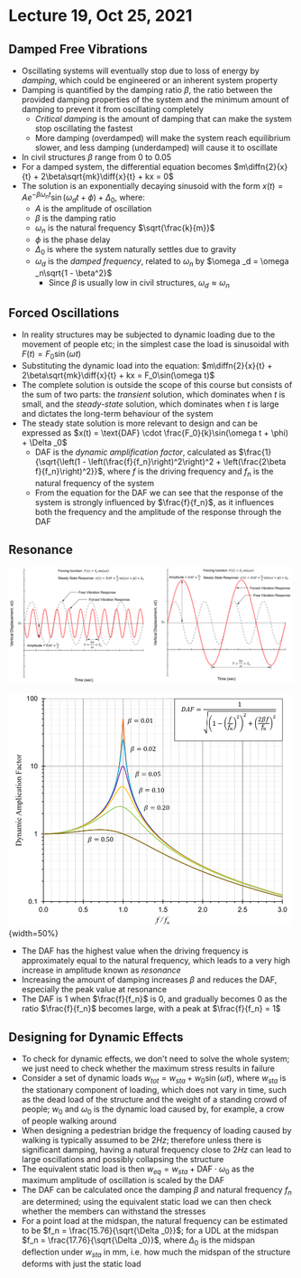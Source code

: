 # Lecture 19, Oct 25, 2021

## Damped Free Vibrations

* Oscillating systems will eventually stop due to loss of energy by *damping*, which could be engineered or an inherent system property
* Damping is quantified by the damping ratio $\beta$, the ratio between the provided damping properties of the system and the minimum amount of damping to prevent it from oscillating completely
	* *Critical damping* is the amount of damping that can make the system stop oscillating the fastest
	* More damping (overdamped) will make the system reach equilibrium slower, and less damping (underdamped) will cause it to oscillate
* In civil structures $\beta$ range from $0$ to $0.05$
* For a damped system, the differential equation becomes $m\diffn{2}{x}{t} + 2\beta\sqrt{mk}\diff{x}{t} + kx = 0$
* The solution is an exponentially decaying sinusoid with the form $x(t) = Ae^{-\beta\omega _n t}\sin(\omega _d t + \phi) + \Delta _0$, where:
	* $A$ is the amplitude of oscillation
	* $\beta$ is the damping ratio
	* $\omega _n$ is the natural frequency $\sqrt{\frac{k}{m}}$
	* $\phi$ is the phase delay
	* $\Delta _0$ is where the system naturally settles due to gravity
	* $\omega _d$ is the *damped frequency*, related to $\omega _n$ by $\omega _d = \omega _n\sqrt{1 - \beta^2}$
		* Since $\beta$ is usually low in civil structures, $\omega _d \approx \omega _n$

## Forced Oscillations

* In reality structures may be subjected to dynamic loading due to the movement of people etc; in the simplest case the load is sinusoidal with $F(t) = F_0\sin(\omega t)$
* Substituting the dynamic load into the equation: $m\diffn{2}{x}{t} + 2\beta\sqrt{mk}\diff{x}{t} + kx = F_0\sin(\omega t)$
* The complete solution is outside the scope of this course but consists of the sum of two parts: the *transient* solution, which dominates when $t$ is small, and the *steady-state* solution, which dominates when $t$ is large and dictates the long-term behaviour of the system
* The steady state solution is more relevant to design and can be expressed as $x(t) = \text{DAF} \cdot \frac{F_0}{k}\sin(\omega t + \phi) + \Delta _0$
	* DAF is the *dynamic amplification factor*, calculated as $\frac{1}{\sqrt{\left(1 - \left(\frac{f}{f_n}\right)^2\right)^2 + \left(\frac{2\beta f}{f_n}\right)^2}}$, where $f$ is the driving frequency and $f_n$ is the natural frequency of the system
	* From the equation for the DAF we can see that the response of the system is strongly influenced by $\frac{f}{f_n}$, as it influences both the frequency and the amplitude of the response through the DAF

## Resonance

![Response to an input load with $\frac{f}{f_n} = 2.5$ (left) and $\frac{f}{f_n} = 0.5$](imgs/forced_oscillation_response.png)

![Influence of $\frac{f}{f_n}$ on the DAF for various values of $\beta$](imgs/daf_vs_freq_ratio.png){width=50%}

* The DAF has the highest value when the driving frequency is approximately equal to the natural frequency, which leads to a very high increase in amplitude known as *resonance*
* Increasing the amount of damping increases $\beta$ and reduces the DAF, especially the peak value at resonance
* The DAF is $1$ when $\frac{f}{f_n}$ is 0, and gradually becomes 0 as the ratio $\frac{f}{f_n}$ becomes large, with a peak at $\frac{f}{f_n} = 1$

## Designing for Dynamic Effects

* To check for dynamic effects, we don't need to solve the whole system; we just need to check whether the maximum stress results in failure
* Consider a set of dynamic loads $w_{tot} = w_{sta} + w_0\sin(\omega t)$, where $w_{sta}$ is the stationary component of loading, which does not vary in time, such as the dead load of the structure and the weight of a standing crowd of people; $w_0$ and $\omega _0$ is the dynamic load caused by, for example, a crow of people walking around
* When designing a pedestrian bridge the frequency of loading caused by walking is typically assumed to be $2\si{Hz}$; therefore unless there is significant damping, having a natural frequency close to $2\si{Hz}$ can lead to large oscillations and possibly collapsing the structure
* The equivalent static load is then $w_{eq} = w_{sta} + \text{DAF} \cdot \omega _0$ as the maximum amplitude of oscillation is scaled by the DAF
* The DAF can be calculated once the damping $\beta$ and natural frequency $f_n$ are determined; using the equivalent static load we can then check whether the members can withstand the stresses
* For a point load at the midspan, the natural frequency can be estimated to be $f_n = \frac{15.76}{\sqrt{\Delta _0}}$; for a UDL at the midspan $f_n = \frac{17.76}{\sqrt{\Delta _0}}$, where $\Delta _0$ is the midspan deflection under $w_{sta}$ in mm, i.e. how much the midspan of the structure deforms with just the static load

